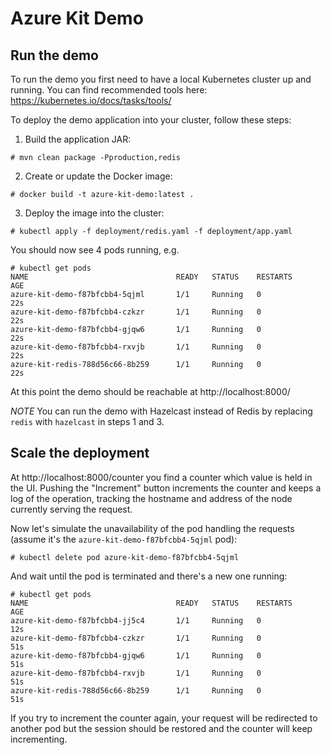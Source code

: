 # Azure Kit Demo

## Run the demo

To run the demo you first need to have a local Kubernetes cluster up and running.
You can find recommended tools here: https://kubernetes.io/docs/tasks/tools/

To deploy the demo application into your cluster, follow these steps:

1. Build the application JAR:
```
# mvn clean package -Pproduction,redis
```
2. Create or update the Docker image:
```
# docker build -t azure-kit-demo:latest .
```
3. Deploy the image into the cluster:
```
# kubectl apply -f deployment/redis.yaml -f deployment/app.yaml
```

You should now see 4 pods running, e.g.

```
# kubectl get pods
NAME                                 READY   STATUS    RESTARTS      AGE
azure-kit-demo-f87bfcbb4-5qjml       1/1     Running   0             22s
azure-kit-demo-f87bfcbb4-czkzr       1/1     Running   0             22s
azure-kit-demo-f87bfcbb4-gjqw6       1/1     Running   0             22s
azure-kit-demo-f87bfcbb4-rxvjb       1/1     Running   0             22s
azure-kit-redis-788d56c66-8b259      1/1     Running   0             22s
```

At this point the demo should be reachable at http://localhost:8000/

*NOTE* You can run the demo with Hazelcast instead of Redis by replacing `redis` with `hazelcast` in steps 1 and 3.

## Scale the deployment

At http://localhost:8000/counter you find a counter which value is held in the UI.
Pushing the "Increment" button increments the counter and keeps a log of the operation, tracking the hostname and address of the node currently serving the request.

Now let's simulate the unavailability of the pod handling the requests (assume it's the `azure-kit-demo-f87bfcbb4-5qjml` pod):

```
# kubectl delete pod azure-kit-demo-f87bfcbb4-5qjml
```

And wait until the pod is terminated and there's a new one running:

```
# kubectl get pods
NAME                                 READY   STATUS    RESTARTS      AGE
azure-kit-demo-f87bfcbb4-jj5c4       1/1     Running   0             12s
azure-kit-demo-f87bfcbb4-czkzr       1/1     Running   0             51s
azure-kit-demo-f87bfcbb4-gjqw6       1/1     Running   0             51s
azure-kit-demo-f87bfcbb4-rxvjb       1/1     Running   0             51s
azure-kit-redis-788d56c66-8b259      1/1     Running   0             51s
```

If you try to increment the counter again, your request will be redirected to another pod but the session should be restored and the counter will keep incrementing.
